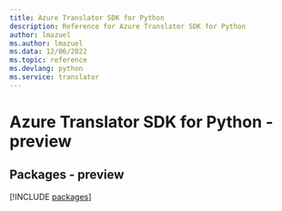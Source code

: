 ```yaml
---
title: Azure Translator SDK for Python
description: Reference for Azure Translator SDK for Python
author: lmazuel
ms.author: lmazuel
ms.data: 12/06/2022
ms.topic: reference
ms.devlang: python
ms.service: translator
---
```

# Azure Translator SDK for Python - preview
## Packages - preview
[!INCLUDE [packages](translator-index.md)]